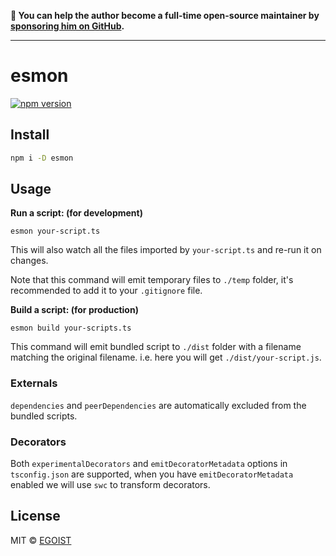 **💛 You can help the author become a full-time open-source maintainer by [sponsoring him on GitHub](https://github.com/sponsors/egoist).**

---

# esmon

[![npm version](https://badgen.net/npm/v/esmon)](https://npm.im/esmon)

## Install

```bash
npm i -D esmon
```

## Usage

**Run a script: (for development)**

```
esmon your-script.ts
```

This will also watch all the files imported by `your-script.ts` and re-run it on changes.

Note that this command will emit temporary files to `./temp` folder, it's recommended to add it to your `.gitignore` file.

**Build a script: (for production)**

```
esmon build your-scripts.ts
```

This command will emit bundled script to `./dist` folder with a filename matching the original filename. i.e. here you will get `./dist/your-script.js`.

### Externals

`dependencies` and `peerDependencies` are automatically excluded from the bundled scripts.

### Decorators

Both `experimentalDecorators` and `emitDecoratorMetadata` options in `tsconfig.json` are supported, when you have `emitDecoratorMetadata` enabled we will use `swc` to transform decorators.

## License

MIT &copy; [EGOIST](https://github.com/sponsors/egoist)
